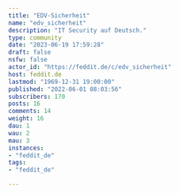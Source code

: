 ```yaml
---
title: "EDV-Sicherheit" 
name: "edv_sicherheit"
description: "IT Security auf Deutsch."
type: community
date: "2023-06-19 17:59:28"
draft: false
nsfw: false
actor_id: "https://feddit.de/c/edv_sicherheit"
host: feddit.de
lastmod: "1969-12-31 19:00:00"
published: "2022-06-01 08:03:56"
subscribers: 170
posts: 16
comments: 14
weight: 16
dau: 1
wau: 2
mau: 3
instances:
- "feddit_de"
tags: 
- "feddit_de"

---
```

